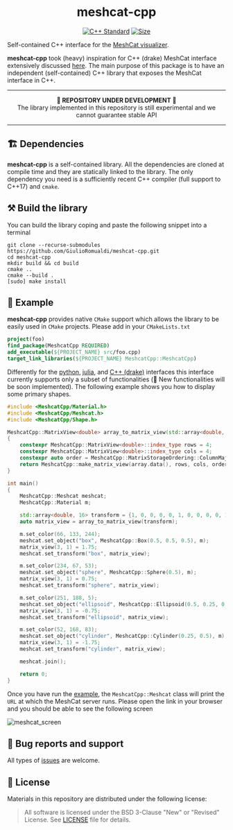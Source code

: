 <p align="center">
<h1 align="center">meshcat-cpp</h1>
</p>
<p align="center">
<a href="https://isocpp.org"><img src="https://img.shields.io/badge/standard-C++17-blue.svg?style=flat&logo=c%2B%2B" alt="C++ Standard"/></a>
<a href="./LICENSE"><img src="https://img.shields.io/badge/License-BSD_3--Clause-orange.svg" alt="Size" /></a>
</p>

Self-contained C++ interface for the [MeshCat visualizer](https://github.com/rdeits/meshcat). 

**meshcat-cpp** took (heavy) inspiration for C++ (drake) MeshCat interface extensively discussed [here](https://github.com/RobotLocomotion/drake/issues/13038). The main purpose of this package is to have an independent (self-contained) C++ library that exposes the MeshCat interface in C++. 

---

<p align="center">
  <b> 🚧 REPOSITORY UNDER DEVELOPMENT 🚧 </b>
  <br>The library implemented in this repository is still experimental and we cannot guarantee stable API
</p>

---

## 🏗️ Dependencies

**meshcat-cpp** is a self-contained library. All the dependencies are cloned at compile time and they are statically linked to the library. The only dependency you need is a sufficiently recent C++ compiler (full support to C++17) and `cmake`.

## ⚒️ Build the library

You can build the library coping and paste the following snippet into a terminal
```console
git clone --recurse-submodules https://github.com/GiulioRomualdi/meshcat-cpp.git
cd meshcat-cpp
mkdir build && cd build
cmake ..
cmake --build .
[sudo] make install
```
## 🏃 Example

**meshcat-cpp** provides native `CMake` support which allows the library to be easily used in `CMake` projects. Please add in your `CMakeLists.txt`
```cmake
project(foo)
find_package(MeshcatCpp REQUIRED)
add_executable(${PROJECT_NAME} src/foo.cpp)
target_link_libraries(${PROJECT_NAME} MeshcatCpp::MeshcatCpp)
```

Differently for the [python](https://github.com/rdeits/meshcat-python),
[julia](https://github.com/rdeits/MeshCat.jl), and [C++
(drake)](https://drake.mit.edu/doxygen_cxx/classdrake_1_1geometry_1_1_meshcat_visualizer.html)
interfaces this interface currently supports only a subset of functionalities (🚧 New
functionalities will be soon implemented). The following example shows you how to display some primary shapes.
```cpp
#include <MeshcatCpp/Material.h>
#include <MeshcatCpp/Meshcat.h>
#include <MeshcatCpp/Shape.h>

MeshcatCpp::MatrixView<double> array_to_matrix_view(std::array<double, 16>& array)
{
    constexpr MeshcatCpp::MatrixView<double>::index_type rows = 4;
    constexpr MeshcatCpp::MatrixView<double>::index_type cols = 4;
    constexpr auto order = MeshcatCpp::MatrixStorageOrdering::ColumnMajor;
    return MeshcatCpp::make_matrix_view(array.data(), rows, cols, order);
}

int main()
{
    MeshcatCpp::Meshcat meshcat;
    MeshcatCpp::Material m;

    std::array<double, 16> transform = {1, 0, 0, 0, 0, 1, 0, 0, 0, 0, 1, 0, 0, 0, 0, 1};
    auto matrix_view = array_to_matrix_view(transform);

    m.set_color(66, 133, 244);
    meshcat.set_object("box", MeshcatCpp::Box(0.5, 0.5, 0.5), m);
    matrix_view(3, 1) = 1.75;
    meshcat.set_transform("box", matrix_view);

    m.set_color(234, 67, 53);
    meshcat.set_object("sphere", MeshcatCpp::Sphere(0.5), m);
    matrix_view(3, 1) = 0.75;
    meshcat.set_transform("sphere", matrix_view);

    m.set_color(251, 188, 5);
    meshcat.set_object("ellipsoid", MeshcatCpp::Ellipsoid(0.5, 0.25, 0.75), m);
    matrix_view(3, 1) = -0.75;
    meshcat.set_transform("ellipsoid", matrix_view);

    m.set_color(52, 168, 83);
    meshcat.set_object("cylinder", MeshcatCpp::Cylinder(0.25, 0.5), m);
    matrix_view(3, 1) = -1.75;
    meshcat.set_transform("cylinder", matrix_view);

    meshcat.join();

    return 0;
}
```

Once you have run the [example](./examples/meshcat_example.cpp), the `MeshcatCpp::Meshcat` class will print the `URL` at which the MeshCat server runs. Please open the link in your browser and you should be able to see the following screen

![meshcat_screen](https://user-images.githubusercontent.com/16744101/211311137-3271f266-1a65-4be8-9bd9-230f32bd2d83.png)


## 🐛 Bug reports and support

All types of [issues](https://github.com/GiulioRomualdi/meshcat-cpp/issues/new) are welcome.

## 📝 License
Materials in this repository are distributed under the following license:

> All software is licensed under the BSD 3-Clause "New" or "Revised" License. See [LICENSE](https://github.com/GiulioRomualdi/meshcat-cpp/blob/master/LICENSE) file for details.
